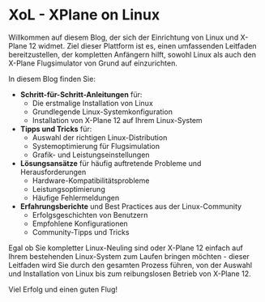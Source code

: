 # XoL - XPlane on Linux

Willkommen auf diesem Blog, der sich der Einrichtung von Linux und X-Plane 12 widmet. Ziel dieser Plattform ist es, einen umfassenden Leitfaden bereitzustellen, der kompletten Anfängern hilft, sowohl Linux als auch den X-Plane Flugsimulator von Grund auf einzurichten.

In diesem Blog finden Sie:

- **Schritt-für-Schritt-Anleitungen** für:
    - Die erstmalige Installation von Linux
    - Grundlegende Linux-Systemkonfiguration
    - Installation von X-Plane 12 auf Ihrem Linux-System
- **Tipps und Tricks** für:
    - Auswahl der richtigen Linux-Distribution
    - Systemoptimierung für Flugsimulation
    - Grafik- und Leistungseinstellungen
- **Lösungsansätze** für häufig auftretende Probleme und Herausforderungen
    - Hardware-Kompatibilitätsprobleme
    - Leistungsoptimierung
    - Häufige Fehlermeldungen
- **Erfahrungsberichte** und Best Practices aus der Linux-Community
    - Erfolgsgeschichten von Benutzern
    - Empfohlene Konfigurationen
    - Community-Tipps und Tricks

Egal ob Sie kompletter Linux-Neuling sind oder X-Plane 12 einfach auf Ihrem bestehenden Linux-System zum Laufen bringen möchten - dieser Leitfaden wird Sie durch den gesamten Prozess führen, von der Auswahl und Installation von Linux bis zum reibungslosen Betrieb von X-Plane 12.

Viel Erfolg und einen guten Flug!